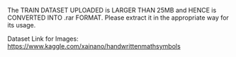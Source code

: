 The TRAIN DATASET UPLOADED is LARGER THAN 25MB and HENCE is CONVERTED INTO .rar FORMAT. Please extract it in the appropriate way for its usage.

Dataset Link for Images: https://www.kaggle.com/xainano/handwrittenmathsymbols
